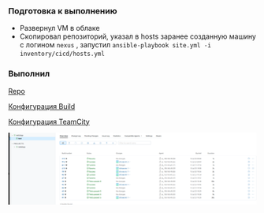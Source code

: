 ### Подготовка к выполнению

- Развернул VM в облаке
- Скопировал репозиторий, указал в hosts заранее созданную машину с логином `nexus` ,  запустил `ansible-playbook site.yml -i inventory/cicd/hosts.yml `

### Выполнил


[Repo](https://github.com/northsilver/example-teamcity)

[Конфигурация Build](https://github.com/northsilver/example-teamcity/blob/master/build.conf)

[Конфигурация TeamCity](https://github.com/northsilver/devOPS_tutorial/blob/master/Files/09-ci-05-teamcity/TeamCity_Backup_20230713_200821.zip)

![Dashboard](https://github.com/northsilver/devOPS_tutorial/blob/master/PICtures/Screenshot%20from%202023-07-13%2023-11-15.png)